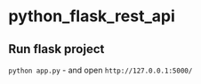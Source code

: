 # python_flask_rest_api

## Run flask project

`python app.py` - and open    `http://127.0.0.1:5000/`